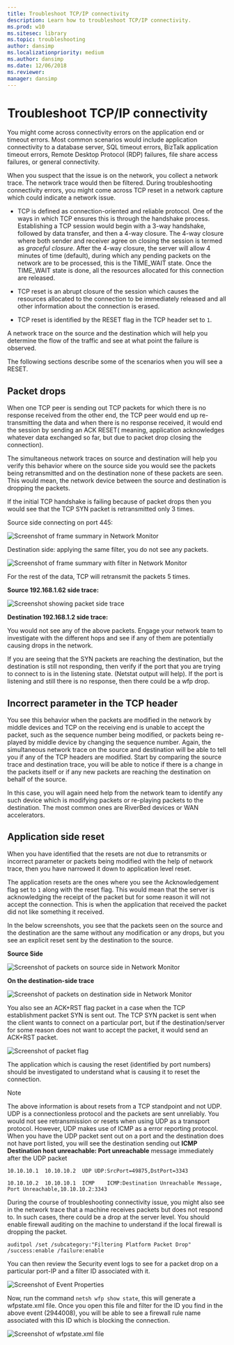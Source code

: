 ```yaml
---
title: Troubleshoot TCP/IP connectivity
description: Learn how to troubleshoot TCP/IP connectivity.
ms.prod: w10
ms.sitesec: library
ms.topic: troubleshooting
author: dansimp
ms.localizationpriority: medium
ms.author: dansimp
ms.date: 12/06/2018
ms.reviewer: 
manager: dansimp
---
```


# Troubleshoot TCP/IP connectivity

You might come across connectivity errors on the application end or timeout errors. Most common scenarios would include application connectivity to a database server, SQL timeout errors, BizTalk application timeout errors, Remote Desktop Protocol (RDP) failures, file share access failures, or general connectivity.  
 
When you suspect that the issue is on the network, you collect a network trace. The network trace would then be filtered. During troubleshooting connectivity errors, you might come across TCP reset in a network capture which could indicate a network issue.  
 
* TCP is defined as connection-oriented and reliable protocol. One of the ways in which TCP ensures this is through the handshake process. Establishing a TCP session would begin with a 3-way handshake, followed by data transfer, and then a 4-way closure. The 4-way closure where both sender and receiver agree on closing the session is termed as *graceful closure*. After the 4-way closure, the server will allow 4 minutes of time (default), during which any pending packets on the network are to be processed, this is the TIME_WAIT state. Once the TIME_WAIT state is done, all the resources allocated for this connection are released.  
 
* TCP reset is an abrupt closure of the session which causes the resources allocated to the connection to be immediately released and all other information about the connection is erased.  
 
* TCP reset is identified by the RESET flag in the TCP header set to `1`.  
 
A network trace on the source and the destination which will help you determine the flow of the traffic and see at what point the failure is observed.  
 
The following sections describe some of the scenarios when you will see a RESET. 
 
## Packet drops
 
When one TCP peer is sending out TCP packets for which there is no response received from the other end, the TCP peer would end up re-transmitting the data and when there is no response received, it would end the session by sending an ACK RESET( meaning, application acknowledges whatever data exchanged so far, but due to packet drop closing the connection).  
 
The simultaneous network traces on source and destination will help you verify this behavior where on the source side you would see the packets being retransmitted and on the destination none of these packets are seen. This would mean, the network device between the source and destination is dropping the packets. 
 
If the initial TCP handshake is failing because of packet drops then you would see that the TCP SYN packet is retransmitted only 3 times. 
    
Source side connecting on port 445:

![Screenshot of frame summary in Network Monitor](images/tcp-ts-6.png)

Destination side: applying the same filter, you do not see any packets.

![Screenshot of frame summary with filter in Network Monitor](images/tcp-ts-7.png)

For the rest of the data, TCP will retransmit the packets 5 times.

**Source 192.168.1.62 side trace:**

![Screenshot showing packet side trace](images/tcp-ts-8.png)

**Destination 192.168.1.2 side trace:**
     
You would not see any of the above packets. Engage your network team to investigate with the different hops and see if any of them are potentially causing drops in the network.
    
If you are seeing that the SYN packets are reaching the destination, but the destination is still not responding, then verify if the port that you are trying to connect to is in the listening state. (Netstat output will help). If the port is listening and still there is no response, then there could be a wfp drop.  
 
## Incorrect parameter in the TCP header
 
You see this behavior when the packets are modified in the network by middle devices and TCP on the receiving end is unable to accept the packet, such as the sequence number being modified, or packets being re-played by middle device by changing the sequence number. Again, the simultaneous network trace on the source and destination will be able to tell you if any of the TCP headers are modified. Start by comparing the source trace and destination trace, you will be able to notice if there is a change in the packets itself or if any new packets are reaching the destination on behalf of the source.  
 
In this case, you will again need help from the network team to identify any such device which is modifying packets or re-playing packets to the destination. The most common ones are RiverBed devices or WAN accelerators. 
 
     
## Application side reset
 
When you have identified that the resets are not due to retransmits or incorrect parameter or packets being modified with the help of network trace, then you have narrowed it down to application level reset.
    
The application resets are the ones where you see the Acknowledgement flag set to `1` along with the reset flag. This would mean that the server is acknowledging the receipt of the packet but for some reason it will not accept the connection. This is when the application that received the packet did not like something it received.  
 
In the below screenshots, you see that the packets seen on the source and the destination are the same without any modification or any drops, but you see an explicit reset sent by the destination to the source.
    
**Source Side**

![Screenshot of packets on source side in Network Monitor](images/tcp-ts-9.png)

**On the destination-side trace** 

![Screenshot of packets on destination side in Network Monitor](images/tcp-ts-10.png)

You also see an ACK+RST flag packet in a case when the TCP establishment packet SYN is sent out. The TCP SYN packet is sent when the client wants to connect on a particular port, but if the destination/server for some reason does not want to accept the packet, it would send an ACK+RST packet.  

![Screenshot of packet flag](images/tcp-ts-11.png)

The application which is causing the reset (identified by port numbers) should be investigated to understand what is causing it to reset the connection. 
 
>[!Note]
>The above information is about resets from a TCP standpoint and not UDP. UDP is a connectionless protocol and the packets are sent unreliably. You would not see retransmission or resets when using UDP as a transport protocol. However, UDP makes use of ICMP as a error reporting protocol. When you have the UDP packet sent out on a port and the destination does not have port listed, you will see the destination sending out  **ICMP Destination host unreachable: Port unreachable** message immediately after the UDP packet
 
 
```
10.10.10.1  10.10.10.2  UDP UDP:SrcPort=49875,DstPort=3343
 
10.10.10.2  10.10.10.1  ICMP    ICMP:Destination Unreachable Message, Port Unreachable,10.10.10.2:3343
```
 
 
During the course of troubleshooting connectivity issue, you might also see in the network trace that a machine receives packets but does not respond to. In such cases, there could be a drop at the server level. You should enable firewall auditing on the machine to understand if the local firewall is dropping the packet.
 
```
auditpol /set /subcategory:"Filtering Platform Packet Drop" /success:enable /failure:enable
```
 
You can then review the Security event logs to see for a packet drop on a particular port-IP and a filter ID associated with it.

![Screenshot of Event Properties](images/tcp-ts-12.png)

Now, run the command `netsh wfp show state`, this will generate a wfpstate.xml file. Once you open this file and filter for the ID you find in the above event (2944008), you will be able to see a firewall rule name associated with this ID which is blocking the connection.

![Screenshot of wfpstate.xml file](images/tcp-ts-13.png)
